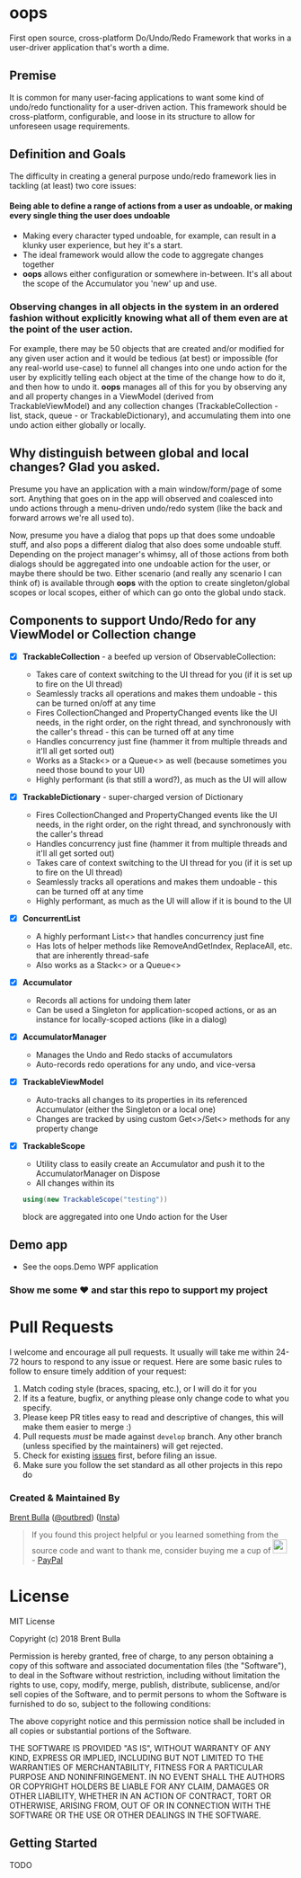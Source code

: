 # oops
First open source, cross-platform Do/Undo/Redo Framework that works in a user-driver application that's worth a dime.

## Premise

It is common for many user-facing applications to want some kind of undo/redo functionality for a user-driven action.  This framework should be cross-platform, configurable, and loose in its structure to allow for unforeseen usage requirements.  

## Definition and Goals

The difficulty in creating a general purpose undo/redo framework lies in tackling (at least) two core issues:

#### Being able to define a range of actions from a user as undoable, or making every single thing the user does undoable

- Making every character typed undoable, for example, can result in a klunky user experience, but hey it's a start.    
- The ideal framework would allow the code to aggregate changes together
- **oops** allows either configuration or somewhere in-between.  It's all about the scope of the Accumulator you 'new' up and use.
    
    
### Observing changes in all objects in the system in an ordered fashion without explicitly knowing what all of them even are at the point of the user action.

For example, there may be 50 objects that are created and/or modified for any given user action and it would be tedious (at best) or impossible (for any real-world use-case) to funnel all changes into one undo action for the user by explicitly telling each object at the time of the change how to do it, and then how to undo it.
**oops** manages all of this for you by observing any and all property changes in a ViewModel (derived from TrackableViewModel) and any collection changes (TrackableCollection - list, stack, queue - or TrackableDictionary), and accumulating them into one undo action either globally or locally.
  
## Why distinguish between global and local changes?  Glad you asked.

Presume you have an application with a main window/form/page of some sort.  Anything that goes on in the app will observed and coalesced into undo actions through a menu-driven undo/redo system (like the back and forward arrows we're all used to).
   
Now, presume you have a dialog that pops up that does some undoable stuff, and also pops a different dialog that also does some undoable stuff. Depending on the project manager's whimsy, all of those actions from both dialogs should be aggregated into one undoable action for the user, or maybe there should be two.  Either scenario (and really any scenario I can think of) is available through **oops** with the option to create singleton/global scopes or local scopes, either of which can go onto the global undo stack.
 

## Components to support Undo/Redo for any ViewModel or Collection change

  * [x] **TrackableCollection** - a beefed up version of ObservableCollection:
    * Takes care of context switching to the UI thread for you (if it is set up to fire on the UI thread)
    * Seamlessly tracks all operations and makes them undoable - this can be turned on/off at any time
    * Fires CollectionChanged and PropertyChanged events like the UI needs, in the right order, on the right thread, and synchronously with the caller's thread - this can be turned off at any time
    * Handles concurrency just fine (hammer it from multiple threads and it'll all get sorted out)
    * Works as a Stack<> or a Queue<> as well (because sometimes you need those bound to your UI)
    * Highly performant (is that still a word?), as much as the UI will allow
    
  * [x] **TrackableDictionary** - super-charged version of Dictionary
    * Fires CollectionChanged and PropertyChanged events like the UI needs, in the right order, on the right thread, and synchronously with the caller's thread
    * Handles concurrency just fine (hammer it from multiple threads and it'll all get sorted out)
    * Takes care of context switching to the UI thread for you (if it is set up to fire on the UI thread)
    * Seamlessly tracks all operations and makes them undoable - this can be turned off at any time
    * Highly performant, as much as the UI will allow if it is bound to the UI
    
  * [x] **ConcurrentList**
    * A highly performant List<> that handles concurrency just fine
    * Has lots of helper methods like RemoveAndGetIndex, ReplaceAll, etc. that are inherently thread-safe
    * Also works as a Stack<> or a Queue<>
    
  * [x] **Accumulator**
    * Records all actions for undoing them later
    * Can be used a Singleton for application-scoped actions, or as an instance for locally-scoped actions (like in a dialog)
    
  * [x] **AccumulatorManager**
    * Manages the Undo and Redo stacks of accumulators
    * Auto-records redo operations for any undo, and vice-versa
    
  * [x] **TrackableViewModel**
    * Auto-tracks all changes to its properties in its referenced Accumulator (either the Singleton or a local one)
    * Changes are tracked by using custom Get<>/Set<> methods for any property change
      
  * [x] **TrackableScope**
    * Utility class to easily create an Accumulator and push it to the AccumulatorManager on Dispose
    * All changes within its 
    ```C# 
    using(new TrackableScope("testing"))
    ``` 
      block are aggregated into one Undo action for the User
      

## Demo app

  * See the oops.Demo WPF application
  
  
### Show me some :heart: and star this repo to support my project

# Pull Requests

I welcome and encourage all pull requests. It usually will take me within 24-72 hours to respond to any issue or request. Here are some basic rules to follow to ensure timely addition of your request:

1.  Match coding style (braces, spacing, etc.), or I will do it for you
2.  If its a feature, bugfix, or anything please only change code to what you specify.
3.  Please keep PR titles easy to read and descriptive of changes, this will make them easier to merge :)
4.  Pull requests _must_ be made against `develop` branch. Any other branch (unless specified by the maintainers) will get rejected.
5.  Check for existing [issues](https://github.com/outbred/oops/issues) first, before filing an issue.
6.  Make sure you follow the set standard as all other projects in this repo do

### Created & Maintained By

[Brent Bulla](https://github.com/outbred) ([@outbred](https://www.twitter.com/outbred))
([Insta](https://www.instagram.com/outbred))

> If you found this project helpful or you learned something from the source code and want to thank me, consider buying me a cup of  <img src="https://vignette.wikia.nocookie.net/logopedia/images/a/ad/Dr._Pepper_1958.jpg/revision/latest?cb=20100924201743" height="25em" />  -  [PayPal](https://paypal.me/brentbulla/)

# License
MIT License

Copyright (c) 2018 Brent Bulla

Permission is hereby granted, free of charge, to any person obtaining a copy
of this software and associated documentation files (the "Software"), to deal
in the Software without restriction, including without limitation the rights
to use, copy, modify, merge, publish, distribute, sublicense, and/or sell
copies of the Software, and to permit persons to whom the Software is
furnished to do so, subject to the following conditions:

The above copyright notice and this permission notice shall be included in all
copies or substantial portions of the Software.

THE SOFTWARE IS PROVIDED "AS IS", WITHOUT WARRANTY OF ANY KIND, EXPRESS OR
IMPLIED, INCLUDING BUT NOT LIMITED TO THE WARRANTIES OF MERCHANTABILITY,
FITNESS FOR A PARTICULAR PURPOSE AND NONINFRINGEMENT. IN NO EVENT SHALL THE
AUTHORS OR COPYRIGHT HOLDERS BE LIABLE FOR ANY CLAIM, DAMAGES OR OTHER
LIABILITY, WHETHER IN AN ACTION OF CONTRACT, TORT OR OTHERWISE, ARISING FROM,
OUT OF OR IN CONNECTION WITH THE SOFTWARE OR THE USE OR OTHER DEALINGS IN THE
SOFTWARE.

## Getting Started

TODO

